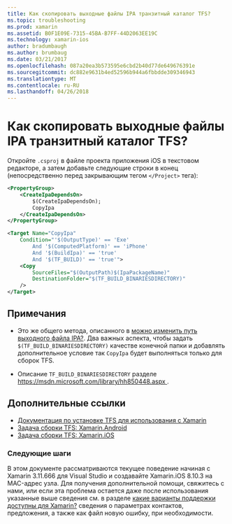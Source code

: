 ```yaml
---
title: Как скопировать выходные файлы IPA транзитный каталог TFS?
ms.topic: troubleshooting
ms.prod: xamarin
ms.assetid: B0F1E09E-7315-45BA-B7FF-44D2063EE19C
ms.technology: xamarin-ios
author: bradumbaugh
ms.author: brumbaug
ms.date: 03/21/2017
ms.openlocfilehash: 087a20ea3b573595e6cbd2b40d77de649676391e
ms.sourcegitcommit: dc882e9631b4ed52596b944a6fbbdde309346943
ms.translationtype: MT
ms.contentlocale: ru-RU
ms.lasthandoff: 04/26/2018
---
```

# <a name="how-can-i-copy-ipa-output-files-to-the-tfs-drop-folder"></a>Как скопировать выходные файлы IPA транзитный каталог TFS?

Откройте `.csproj` в файле проекта приложения iOS в текстовом редакторе, а затем добавьте следующие строки в конец (непосредственно перед закрывающим тегом `</Project>` тега):

```xml
<PropertyGroup>
    <CreateIpaDependsOn>
        $(CreateIpaDependsOn);
        CopyIpa
    </CreateIpaDependsOn>
</PropertyGroup>

<Target Name="CopyIpa"
    Condition="'$(OutputType)' == 'Exe'
        And '$(ComputedPlatform)' == 'iPhone'
        And '$(BuildIpa)' == 'true'
        And '$(TF_BUILD)' == 'true'">
    <Copy
        SourceFiles="$(OutputPath)$(IpaPackageName)"
        DestinationFolder="$(TF_BUILD_BINARIESDIRECTORY)"
    />
</Target>
```

## <a name="notes"></a>Примечания

-   Это же общего метода, описанного в [можно изменить путь выходного файла IPA?](~/ios/troubleshooting/questions/ipa-output-path.md). Два важных аспекта, чтобы задать `$(TF_BUILD_BINARIESDIRECTORY)` качестве конечной папки и добавлять дополнительное условие так `CopyIpa` будет выполняться только для сборок TFS.

-   Описание `TF_BUILD_BINARIESDIRECTORY` разделе [ https://msdn.microsoft.com/library/hh850448.aspx ](https://msdn.microsoft.com/library/hh850448.aspx).

## <a name="additional-references"></a>Дополнительные ссылки

- [Документация по установке TFS для использования с Xamarin](https://docs.microsoft.com/vsts/tfvc/overview)
- [Задача сборки TFS: Xamarin.Android](https://docs.microsoft.com/vsts/build-release/tasks/build/xamarin-android)
- [Задача сборки TFS: Xamarin.iOS](https://docs.microsoft.com/vsts/build-release/tasks/build/xamarin-ios)

### <a name="next-steps"></a>Следующие шаги
В этом документе рассматриваются текущее поведение начиная с Xamarin 3.11.666 для Visual Studio и создавайте Xamarin.iOS 8.10.3 на MAC-адрес узла. Для получения дополнительной помощи, свяжитесь с нами, или если эта проблема остается даже после использования указанные выше сведения см. в разделе [какие варианты поддержки доступны для Xamarin?](~/cross-platform/troubleshooting/support-options.md) сведения о параметрах контактов, предложения, а также как файл новую ошибку, при необходимости. 



